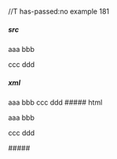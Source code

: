 //T has-passed:no
example 181
##### src
aaa
bbb

ccc
ddd
##### xml
<?xml version="1.0" encoding="UTF-8"?>
<!DOCTYPE document SYSTEM "CommonMark.dtd">
<document xmlns="http://commonmark.org/xml/1.0">
  <paragraph>
    <text>aaa</text>
    <softbreak />
    <text>bbb</text>
  </paragraph>
  <paragraph>
    <text>ccc</text>
    <softbreak />
    <text>ddd</text>
  </paragraph>
</document>
##### html
<p>aaa
bbb</p>
<p>ccc
ddd</p>
#####
